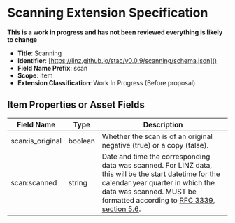 # Scanning Extension Specification

**This is a work in progress and has not been reviewed everything is likely to
change**

- **Title**: Scanning
- **Identifier**:
  [https://linz.github.io/stac/v0.0.9/scanning/schema.json]()
- **Field Name Prefix**: scan
- **Scope**: Item
- **Extension Classification**: Work In Progress (Before proposal)

## Item Properties or Asset Fields

| Field Name       | Type    | Description                                                                                                                                                                                                                                                            |
| ---------------- | ------- | ---------------------------------------------------------------------------------------------------------------------------------------------------------------------------------------------------------------------------------------------------------------------- |
| scan:is_original | boolean | Whether the scan is of an original negative (true) or a copy (false).                                                                                                                                                                                                  |
| scan:scanned     | string  | Date and time the corresponding data was scanned. For LINZ data, this will be the start datetime for the calendar year quarter in which the data was scanned. MUST be formatted according to [RFC 3339, section 5.6](https://tools.ietf.org/html/rfc3339#section-5.6). |
